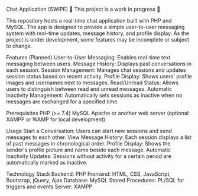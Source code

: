 Chat Application (SWIPE)
🚧 This project is a work in progress 🚧

This repository hosts a real-time chat application built with PHP and MySQL. The app is designed to provide a simple user-to-user messaging system with real-time updates, message history, and profile display. As the project is under development, some features may be incomplete or subject to change.

Features (Planned)
User-to-User Messaging: Enables real-time text messaging between users.
Message History: Displays past conversations in each session.
Session Management: Manages chat sessions and updates session status based on recent activity.
Profile Display: Shows users' profile images and usernames next to messages.
Read/Unread Status: Allows users to distinguish between read and unread messages.
Automatic Inactivity Management: Automatically sets sessions as inactive when no messages are exchanged for a specified time.

Prerequisites
PHP (>= 7.4)
MySQL
Apache or another web server (optional: XAMPP or WAMP for local development)

Usage
Start a Conversation: Users can start new sessions and send messages to each other.
View Message History: Each session displays a list of past messages in chronological order.
Profile Display: Shows the sender's profile picture and name beside each message.
Automatic Inactivity Updates: Sessions without activity for a certain period are automatically marked as inactive.

Technology Stack
Backend: PHP
Frontend: HTML, CSS, JavaScript, Bootstrap, jQuery, Ajax
Database: MySQL
Stored Procedures: PL/SQL for triggers and events
Server: XAMPP
